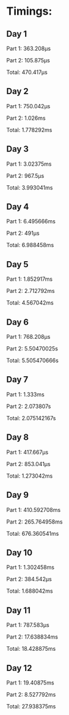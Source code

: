 # Timings:

## Day 1

Part 1: 363.208µs

Part 2: 105.875µs

Total: 470.417µs

## Day 2

Part 1: 750.042µs

Part 2: 1.026ms

Total: 1.778292ms

## Day 3

Part 1: 3.02375ms

Part 2: 967.5µs

Total: 3.993041ms

## Day 4

Part 1: 6.495666ms

Part 2: 491µs

Total: 6.988458ms

## Day 5

Part 1: 1.852917ms

Part 2: 2.712792ms

Total: 4.567042ms

## Day 6

Part 1: 768.208µs

Part 2: 5.50470025s

Total: 5.505470666s

## Day 7

Part 1: 1.333ms

Part 2: 2.073807s

Total: 2.075142167s

## Day 8

Part 1: 417.667µs

Part 2: 853.041µs

Total: 1.273042ms

## Day 9

Part 1: 410.592708ms

Part 2: 265.764958ms

Total: 676.360541ms

## Day 10

Part 1: 1.302458ms

Part 2: 384.542µs

Total: 1.688042ms

## Day 11

Part 1: 787.583µs

Part 2: 17.638834ms

Total: 18.428875ms

## Day 12

Part 1: 19.40875ms

Part 2: 8.527792ms

Total: 27.938375ms

